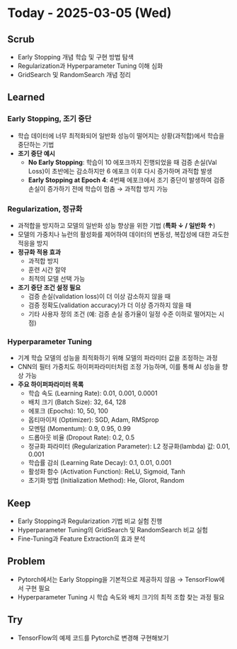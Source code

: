 # Today - 2025-03-05 (Wed)

## Scrub
- Early Stopping 개념 학습 및 구현 방법 탐색
- Regularization과 Hyperparameter Tuning 이해 심화
- GridSearch 및 RandomSearch 개념 정리

## Learned
### Early Stopping, 조기 중단
- 학습 데이터에 너무 최적화되어 일반화 성능이 떨어지는 상황(과적합)에서 학습을 중단하는 기법
- **조기 중단 예시**
  - **No Early Stopping**: 학습이 10 에포크까지 진행되었을 때 검증 손실(Val Loss)이 초반에는 감소하지만 6 에포크 이후 다시 증가하며 과적합 발생
  - **Early Stopping at Epoch 4**: 4번째 에포크에서 조기 중단이 발생하여 검증 손실이 증가하기 전에 학습이 멈춤 → 과적합 방지 가능

### Regularization, 정규화
- 과적합을 방지하고 모델의 일반화 성능 향상을 위한 기법 (**특화 ↓ / 일반화 ↑**)
- 모델의 가중치나 뉴런의 활성화를 제어하여 데이터의 변동성, 복잡성에 대한 과도한 적응을 방지
- **정규화 적용 효과**
  - 과적합 방지
  - 훈련 시간 절약
  - 최적의 모델 선택 가능
- **조기 중단 조건 설정 필요**
  - 검증 손실(validation loss)이 더 이상 감소하지 않을 때
  - 검증 정확도(validation accuracy)가 더 이상 증가하지 않을 때
  - 기타 사용자 정의 조건 (예: 검증 손실 증가율이 일정 수준 이하로 떨어지는 시점)

### Hyperparameter Tuning
- 기계 학습 모델의 성능을 최적화하기 위해 모델의 파라미터 값을 조정하는 과정
- CNN의 필터 가중치도 하이퍼파라미터처럼 조정 가능하며, 이를 통해 AI 성능을 향상 가능
- **주요 하이퍼파라미터 목록**
  - 학습 속도 (Learning Rate): 0.01, 0.001, 0.0001
  - 배치 크기 (Batch Size): 32, 64, 128
  - 에포크 (Epochs): 10, 50, 100
  - 옵티마이저 (Optimizer): SGD, Adam, RMSprop
  - 모멘텀 (Momentum): 0.9, 0.95, 0.99
  - 드롭아웃 비율 (Dropout Rate): 0.2, 0.5
  - 정규화 파라미터 (Regularization Parameter): L2 정규화(lambda) 값: 0.01, 0.001
  - 학습률 감쇠 (Learning Rate Decay): 0.1, 0.01, 0.001
  - 활성화 함수 (Activation Function): ReLU, Sigmoid, Tanh
  - 초기화 방법 (Initialization Method): He, Glorot, Random

## Keep
- Early Stopping과 Regularization 기법 비교 실험 진행
- Hyperparameter Tuning의 GridSearch 및 RandomSearch 비교 실험
- Fine-Tuning과 Feature Extraction의 효과 분석

## Problem
- Pytorch에서는 Early Stopping을 기본적으로 제공하지 않음 → TensorFlow에서 구현 필요
- Hyperparameter Tuning 시 학습 속도와 배치 크기의 최적 조합 찾는 과정 필요

## Try
- TensorFlow의 예제 코드를 Pytorch로 변경해 구현해보기